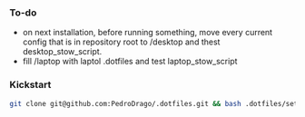 ### To-do

- on next installation, before running something, move every current config that is in repository root to /desktop and thest desktop_stow_script.
- fill /laptop with laptol .dotfiles and test laptop_stow_script


### Kickstart
```bash
git clone git@github.com:PedroDrago/.dotfiles.git && bash .dotfiles/setup.sh
```
